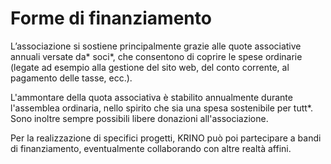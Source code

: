 # Forme di finanziamento

L’associazione si sostiene principalmente grazie alle quote associative annuali versate da* soci*, che consentono di coprire le spese ordinarie (legate ad esempio alla gestione del sito web, del conto corrente, al pagamento delle tasse, ecc.). 

L'ammontare della quota associativa è stabilito annualmente durante l'assemblea ordinaria, nello spirito che sia una spesa sostenibile per tutt*. Sono inoltre sempre possibili libere donazioni all'associazione.

Per la realizzazione di specifici progetti, KRINO può poi partecipare a bandi di finanziamento, eventualmente collaborando con altre realtà affini. 
